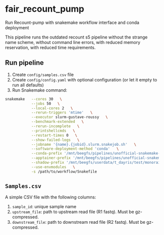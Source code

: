 # fair_recount_pump
 Run Recount-pump with snakemake workflow interface and conda deployment

This pipeline runs the outdated recount s5 pipeline without the strange name scheme,
without command line errors, with reduced memory reservation, with reduced time
requirements.

## Run pipeline

1. Create `config/samples.csv` file
2. Create `config/config.yaml` with optional configuration (or let it empty to run all defaults)
3. Run Snakemake command:

```sh
snakemake   --cores 30   \
            --jobs 50   \
            --local-cores 2   \
            --rerun-triggers 'mtime'   \
            --executor slurm-gustave-roussy   \
            --benchmark-extended   \
            --rerun-incomplete   \
            --printshellcmds   \
            --restart-times 0   \
            --show-failed-logs   \
            --jobname '{name}.{jobid}.slurm.snakejob.sh'   \
            --software-deployment-method 'conda'   \
            --conda-prefix '/mnt/beegfs/pipelines/unofficial-snakemake-wrappers/shared_install/'   \
            --apptainer-prefix '/mnt/beegfs/pipelines/unofficial-snakemake-wrappers/singularity/'   \
            --shadow-prefix '/mnt/beegfs/userdata/t_dayris/test/monorail_external/tmp'   \
            --use-envmodules   \
            -s /path/to/workflow/Snakefile
```


## `Samples.csv`

A simple CSV file with the following columns:

1. `sample_id`: unique sample name
1. `upstream_file`: path to upstream read file (R1 fastq). Must be gz-compressed.
1. `downstream_file`: path to downstream read file (R2 fastq). Must be gz-compressed.

